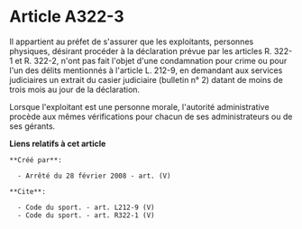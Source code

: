 # Article A322-3

Il appartient au préfet de s'assurer que les exploitants, personnes physiques, désirant procéder à la déclaration prévue par
les articles R. 322-1 et R. 322-2, n'ont pas fait l'objet d'une condamnation pour crime ou pour l'un des délits mentionnés à
l'article L. 212-9, en demandant aux services judiciaires un extrait du casier judiciaire (bulletin n° 2) datant de moins de
trois mois au jour de la déclaration. 

Lorsque l'exploitant est une personne morale, l'autorité administrative procède aux mêmes vérifications pour chacun de ses
administrateurs ou de ses gérants.

**Liens relatifs à cet article**

	**Créé par**:

	  - Arrêté du 28 février 2008 - art. (V)

	**Cite**:

	  - Code du sport. - art. L212-9 (V)
	  - Code du sport. - art. R322-1 (V)
